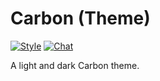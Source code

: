 # Carbon (Theme)

[![Style](https://github.styleci.io/repos/237529108/shield)](https://github.styleci.io/repos/237529108)
[![Chat](https://img.shields.io/discord/625774284823986183?color=5865f2&label=Discord&logo=discord&logoColor=fff&style=flat-square)](https://azuriom.com/discord)

A light and dark Carbon theme.
